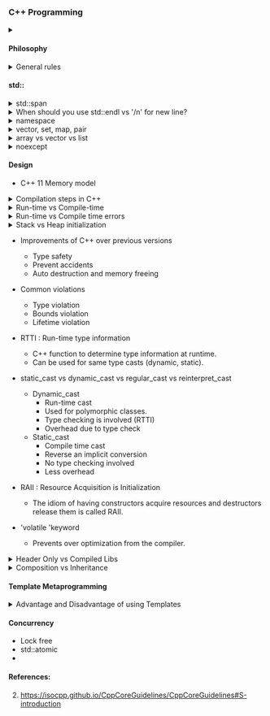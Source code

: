 ### C++ Programming 

<details>
  <summary>  </summary> 
 
 [(src)]()
   
</details>

   
#### Philosophy
    
<details>
  <summary> General rules </summary> 
 
 [(src)]()
*  Don't postpone to run time what can be done to compile time.
*  Dont use raw pointers (new, delete).
*  Express ideas directly in code not by comments (const, naming).
*  Use stdlibs whenever possible.
</details>

#### std::

<details>
  <summary> std::span </summary> 
 
 [(src)](https://en.cppreference.com/w/cpp/container/span)
* Lightweight abstraction that describes a contiguous sequence of objects. 
</details>

<details>
  <summary> When should you use std::endl vs '/n' for new line? </summary> 
 
 [(src)]()
* std::endl causes the buffer to be flushed.   

</details>

<details>
  <summary> namespace </summary> 
 
 [(src)](https://docs.microsoft.com/en-us/cpp/cpp/namespaces-cpp?view=msvc-160#:~:text=A%20namespace%20is%20a%20declarative,code%20base%20includes%20multiple%20libraries.)
* declarative region that provides a scope to the identifiers 
* Prevents name collsions.   
</details>

<details>
  <summary> vector, set, map, pair </summary> 
 
 [(src)](https://stackoverflow.com/questions/3389648/what-is-the-difference-between-stdliststdpair-and-stdmap-in-c-stl)
 [(src)]()
* vector
  * 
* set
  * 
* pair
  * stores two heterogeneous objects. 
* map
  * Associative container.
  * <key, value>
  * offers indexing , map[key]
  * logarithmic time
</details>

  
<details>
  <summary> array vs vector vs list </summary> 
 
 [(src)](https://stackoverflow.com/questions/1905417/array-vs-vector-vs-list)
 [(src)]( https://stackoverflow.com/questions/4424579/stdvector-versus-stdarray-in-c)
   
</details>


<details>
  <summary> noexcept </summary> 
 
 [(src)](https://en.cppreference.com/w/cpp/language/noexcept_spec)
 * Specifies that the function dosn't throw any exception. 
   
</details>

#### Design 

* C++ 11 Memory model

<details>
  <summary> Compilation steps in C++ </summary> 
 
 [(src)](https://stackoverflow.com/questions/6264249/how-does-the-compilation-linking-process-work)
 * The three major steps are:
    * Preprocesing
       * Replaces #includes, #defines and other preprocessing directives.
    * Compilation
      * Convert the C++ code into assembly code. 
    * Linking
      * Object files from compilers are converted into libraries or executables.
      * Links to external libraries. 
</details>


<details>
  <summary> Run-time vs Compile-time </summary> 
 
 [(src)](https://stackoverflow.com/questions/846103/runtime-vs-compile-time)
* Run-time 
  *
* Compile-time   
  *   
</details>


<details>
  <summary> Run-time vs Compile time errors </summary> 
 
 [(src)](https://stackoverflow.com/questions/846103/runtime-vs-compile-time)
  
 * Compile-time errors
      * Program should satisfy all variants (syntax, type)
      * eg. Syntax errors, Typecheck errors
 * Run-time errors
      * Run-time invariants require human + compiler help.
      * eg. Division by zero, Dereferencing a null pointer, Running out of memory
</details>

<details>
  <summary> Stack vs Heap initialization </summary> 
 [(src)](https://www.learncpp.com/cpp-tutorial/the-stack-and-the-heap/)

* Stack Initialization
  * Faster allocation and deallocation.
  * Small variables can be stored for fast access.
  * Pointer is created on the stack.
* Heap Initialization
  * Memory allocation is slow
  * Memory should be explicitly cleaned up if 'new' and 'delete' are used.
  * Heap is a large pool of memory, so big objects must be created on the heap.
</details>


* Improvements of C++ over previous versions
    * Type safety
    * Prevent accidents
    * Auto destruction and memory freeing 

* Common violations
    * Type violation
    * Bounds violation
    * Lifetime violation

* RTTI : Run-time type information
    * C++ function to determine type information at runtime.
    * Can be used for same type casts (dynamic, static).

* static_cast vs dynamic_cast vs regular_cast vs reinterpret_cast 
    * Dynamic_cast 
      * Run-time cast
      * Used for polymorphic classes.
      * Type checking is involved (RTTI)
      * Overhead due to type check
    * Static_cast
      * Compile time cast
      * Reverse an implicit conversion
      * No type checking involved
      * Less overhead

* RAII : Resource Acquisition is Initialization
    * The idiom of having constructors acquire resources and destructors release them is called RAII.

* 'volatile 'keyword
   * Prevents over optimization from the compiler.  

<details>
  <summary>  Header Only vs Compiled Libs </summary> 
 
 [(src)](https://stackoverflow.com/questions/12671383/benefits-of-header-only-libraries)
* Header Only
   * Easier to package and distribute.
   * Simplifies the build process.
   * No linking process.  
   * Longer compilation time.
* Compiled Libs
   * 
   * 
</details>




<details>
  <summary> Composition vs Inheritance </summary> 
 
 [(src)]()
   
</details>

#### Template Metaprogramming

<details>
  <summary>  Advantage and Disadvantage of using Templates </summary> 
[(src)](https://isocpp.org/wiki/faq/templates)
   
   * Advantages
      * Builds a family of classes or functions.
      * Reduces reundant code. 
   * Disadvantages 
      * Difficult in maintanence.
      * Slow to compile.
      * 
   
</details>


#### Concurrency
* Lock free
* std::atomic
* 



#### References:
2. https://isocpp.github.io/CppCoreGuidelines/CppCoreGuidelines#S-introduction
